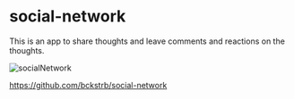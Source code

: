 # social-network

This is an app to share thoughts and leave comments and reactions on the thoughts. 

![socialNetwork](https://user-images.githubusercontent.com/105738571/201450737-e0041c96-9b17-433b-a8ba-bde4c8720e1d.png)

https://github.com/bckstrb/social-network
